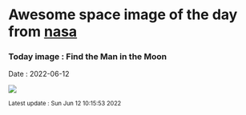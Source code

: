 
# Awesome space image of the day from [nasa](https://api.nasa.gov/)

### Today image : Find the Man in the Moon

Date : 2022-06-12


![](https://apod.nasa.gov/apod/image/1602/ManInMoon_Caxete_1080.jpg)

<small>Latest update : Sun Jun 12 10:15:53 2022</small>


